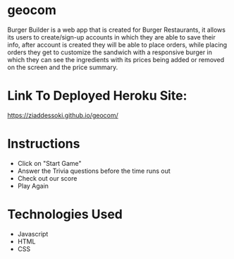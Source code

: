 # geocom


Burger Builder is a web app that is created for Burger Restaurants, it allows its users to create/sign-up accounts in which they are able to save their info, after account is created they will be able to place orders, while placing orders they get to customize the sandwich with a responsive burger in which they can see the ingredients with its prices being added or removed on the screen and the price summary.

# Link To Deployed Heroku Site:
https://ziaddessoki.github.io/geocom/

# Instructions
- Click on "Start Game"
- Answer the Trivia questions before the time runs out
- Check out our score
- Play Again

<!-- 
<br/><strong>Start Game</strong><br/> ![Login](./assets/Customize.png)
<br/><strong>Questions</strong> <br/> ![Login](./assets/burgerSummary.png) 

<br/><strong>Score</strong> <br/> ![Login](./assets/orderSummary.png) -->



# Technologies Used


- Javascript
- HTML
- CSS


